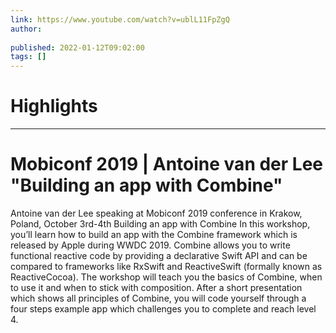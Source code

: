 ```yaml
---
link: https://www.youtube.com/watch?v=ublL11FpZgQ
author: 
   
published: 2022-01-12T09:02:00
tags: []
---
```

# Highlights


---
# Mobiconf 2019 | Antoine van der Lee "Building an app with Combine"
Antoine van der Lee speaking at Mobiconf 2019 conference in Krakow, Poland, October 3rd-4th Building an app with Combine In this workshop, you’ll learn how to build an app with the Combine framework which is released by Apple during WWDC 2019. Combine allows you to write functional reactive code by providing a declarative Swift API and can be compared to frameworks like RxSwift and ReactiveSwift (formally known as ReactiveCocoa). The workshop will teach you the basics of Combine, when to use it and when to stick with composition. After a short presentation which shows all principles of Combine, you will code yourself through a four steps example app which challenges you to complete and reach level 4.